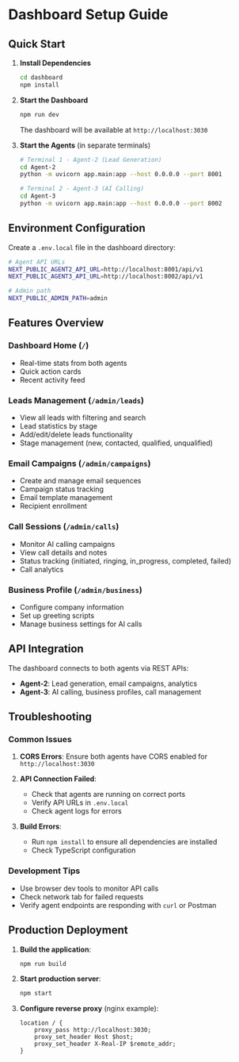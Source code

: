 # Dashboard Setup Guide

## Quick Start

1. **Install Dependencies**
   ```bash
   cd dashboard
   npm install
   ```

2. **Start the Dashboard**
   ```bash
   npm run dev
   ```
   The dashboard will be available at `http://localhost:3030`

3. **Start the Agents** (in separate terminals)
   ```bash
   # Terminal 1 - Agent-2 (Lead Generation)
   cd Agent-2
   python -m uvicorn app.main:app --host 0.0.0.0 --port 8001

   # Terminal 2 - Agent-3 (AI Calling)
   cd Agent-3  
   python -m uvicorn app.main:app --host 0.0.0.0 --port 8002
   ```

## Environment Configuration

Create a `.env.local` file in the dashboard directory:

```bash
# Agent API URLs
NEXT_PUBLIC_AGENT2_API_URL=http://localhost:8001/api/v1
NEXT_PUBLIC_AGENT3_API_URL=http://localhost:8002/api/v1

# Admin path
NEXT_PUBLIC_ADMIN_PATH=admin
```

## Features Overview

### Dashboard Home (`/`)
- Real-time stats from both agents
- Quick action cards
- Recent activity feed

### Leads Management (`/admin/leads`)
- View all leads with filtering and search
- Lead statistics by stage
- Add/edit/delete leads functionality
- Stage management (new, contacted, qualified, unqualified)

### Email Campaigns (`/admin/campaigns`)
- Create and manage email sequences
- Campaign status tracking
- Email template management
- Recipient enrollment

### Call Sessions (`/admin/calls`)
- Monitor AI calling campaigns
- View call details and notes
- Status tracking (initiated, ringing, in_progress, completed, failed)
- Call analytics

### Business Profile (`/admin/business`)
- Configure company information
- Set up greeting scripts
- Manage business settings for AI calls

## API Integration

The dashboard connects to both agents via REST APIs:

- **Agent-2**: Lead generation, email campaigns, analytics
- **Agent-3**: AI calling, business profiles, call management

## Troubleshooting

### Common Issues

1. **CORS Errors**: Ensure both agents have CORS enabled for `http://localhost:3030`

2. **API Connection Failed**: 
   - Check that agents are running on correct ports
   - Verify API URLs in `.env.local`
   - Check agent logs for errors

3. **Build Errors**: 
   - Run `npm install` to ensure all dependencies are installed
   - Check TypeScript configuration

### Development Tips

- Use browser dev tools to monitor API calls
- Check network tab for failed requests
- Verify agent endpoints are responding with `curl` or Postman

## Production Deployment

1. **Build the application**:
   ```bash
   npm run build
   ```

2. **Start production server**:
   ```bash
   npm start
   ```

3. **Configure reverse proxy** (nginx example):
   ```nginx
   location / {
       proxy_pass http://localhost:3030;
       proxy_set_header Host $host;
       proxy_set_header X-Real-IP $remote_addr;
   }
   ```
